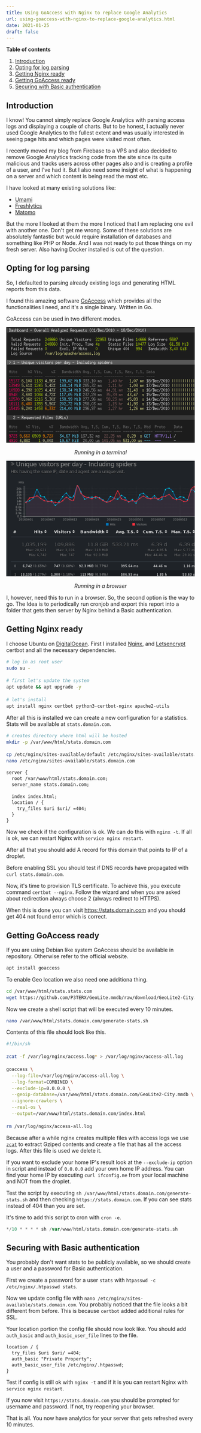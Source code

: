 ```yaml
---
title: Using GoAccess with Nginx to replace Google Analytics
url: using-goaccess-with-nginx-to-replace-google-analytics.html
date: 2021-01-25
draft: false
---
```


**Table of contents**

1. [Introduction](#introduction)
2. [Opting for log parsing](#opting-for-log-parsing)
3. [Getting Nginx ready](#getting-nginx-ready)
4. [Getting GoAccess ready](#getting-goaccess-ready)
5. [Securing with Basic authentication](#securing-with-basic-authentication)

## Introduction

I know! You cannot simply replace Google Analytics with parsing access logs and displaying a couple of charts. But to be honest, I actually never used Google Analytics to the fullest extent and was usually interested in seeing page hits and which pages were visited most often.

I recently moved my blog from Firebase to a VPS and also decided to remove Google Analytics tracking code from the site since its quite malicious and tracks users across other pages also and is creating a profile of a user, and I've had it. But I also need some insight of what is happening on a server and which content is being read the most etc.

I have looked at many existing solutions like:
- [Umami](https://umami.is/)
- [Freshlytics](https://github.com/sheshbabu/freshlytics)
- [Matomo](https://matomo.org/)

But the more I looked at them the more I noticed that I am replacing one evil with another one. Don't get me wrong. Some of these solutions are absolutely fantastic but would require installation of databases and something like PHP or Node. And I was not ready to put those things on my fresh server. Also having Docker installed is out of the question.

## Opting for log parsing

So, I defaulted to parsing already existing logs and generating HTML reports from this data.

I found this amazing software [GoAccess](https://goaccess.io/) which provides all the functionalities I need, and it's a single binary. Written in Go.

GoAccess can be used in two different modes.

![GoAccess Terminal](/assets/goaccess/goaccess-dash-term.png)
<center><i>Running in a terminal</i></center>

![GoAccess HTML](/assets/goaccess/goaccess-dash-html.png)
<center><i>Running in a browser</i></center>

I, however, need this to run in a browser. So, the second option is the way to go. The Idea is to periodically run cronjob and export this report into a folder that gets then server by Nginx behind a Basic authentication.

## Getting Nginx ready

I choose Ubuntu on [DigitalOcean](https://www.digitalocean.com/). First I installed [Nginx](https://nginx.org/en/), and [Letsencrypt](https://letsencrypt.org/getting-started/) certbot and all the necessary dependencies.

```sh
# log in as root user
sudo su -

# first let's update the system
apt update && apt upgrade -y

# let's install
apt install nginx certbot python3-certbot-nginx apache2-utils
```

After all this is installed we can create a new configuration for a statistics. Stats will be available at `stats.domain.com`.

```sh
# creates directory where html will be hosted
mkdir -p /var/www/html/stats.domain.com

cp /etc/nginx/sites-available/default /etc/nginx/sites-available/stats.domain.com
nano /etc/nginx/sites-available/stats.domain.com
```

```nginx
server {
  root /var/www/html/stats.domain.com;
  server_name stats.domain.com;

  index index.html;
  location / {
    try_files $uri $uri/ =404;
  }
}
```

Now we check if the configuration is ok. We can do this with `nginx -t`. If all is ok, we can restart Nginx with `service nginx restart`.

After all that you should add A record for this domain that points to IP of a droplet.

Before enabling SSL you should test if DNS records have propagated with `curl stats.domain.com`.

Now, it's time to provision TLS certificate. To achieve this, you execute command `certbot --nginx`. Follow the wizard and when you are asked about redirection always choose 2 (always redirect to HTTPS).

When this is done you can visit https://stats.domain.com and you should get 404 not found error which is correct.


## Getting GoAccess ready

If you are using Debian like system GoAccess should be available in repository. Otherwise refer to the official website.

```sh
apt install goaccess
```

To enable Geo location we also need one additiona thing.

```sh
cd /var/www/html/stats.stats.com
wget https://github.com/P3TERX/GeoLite.mmdb/raw/download/GeoLite2-City.mmdb
```

Now we create a shell script that will be executed every 10 minutes.

```sh
nano /var/www/html/stats.domain.com/generate-stats.sh
```

Contents of this file should look like this.

```sh
#!/bin/sh

zcat -f /var/log/nginx/access.log* > /var/log/nginx/access-all.log

goaccess \
  --log-file=/var/log/nginx/access-all.log \
  --log-format=COMBINED \
  --exclude-ip=0.0.0.0 \
  --geoip-database=/var/www/html/stats.domain.com/GeoLite2-City.mmdb \
  --ignore-crawlers \
  --real-os \
  --output=/var/www/html/stats.domain.com/index.html

rm /var/log/nginx/access-all.log
```

Because after a while nginx creates multiple files with access logs we use [`zcat`](https://linux.die.net/man/1/zcat) to extract Gziped contents and create a file that has all the access logs. After this file is used we delete it.

If you want to exclude your home IP's result look at the `--exclude-ip` option in script and instead of `0.0.0.0` add your own home IP address. You can find your home IP by executing `curl ifconfig.me` from your local machine and NOT from the droplet.

Test the script by executing `sh /var/www/html/stats.domain.com/generate-stats.sh` and then checking `https://stats.domain.com`. If you can see stats instead of 404 than you are set.

It's time to add this script to cron with `cron -e`.

```go
*/10 * * * * sh /var/www/html/stats.domain.com/generate-stats.sh
```

## Securing with Basic authentication

You probably don't want stats to be publicly available, so we should create a user and a password for Basic authentication.

First we create a password for a user `stats` with `htpasswd -c /etc/nginx/.htpasswd stats`.

Now we update config file with `nano /etc/nginx/sites-available/stats.domain.com`. You probably noticed that the file looks a bit different from before. This is because `certbot` added additional rules for SSL.

Your location portion the config file should now look like. You should add `auth_basic` and `auth_basic_user_file` lines to the file.

```nginx
location / {
  try_files $uri $uri/ =404;
  auth_basic "Private Property";
  auth_basic_user_file /etc/nginx/.htpasswd;
}
```

Test if config is still ok with `nginx -t` and if it is you can restart Nginx with `service nginx restart`.

If you now visit `https://stats.domain.com` you should be prompted for username and password. If not, try reopening your browser.

That is all. You now have analytics for your server that gets refreshed every 10 minutes.
